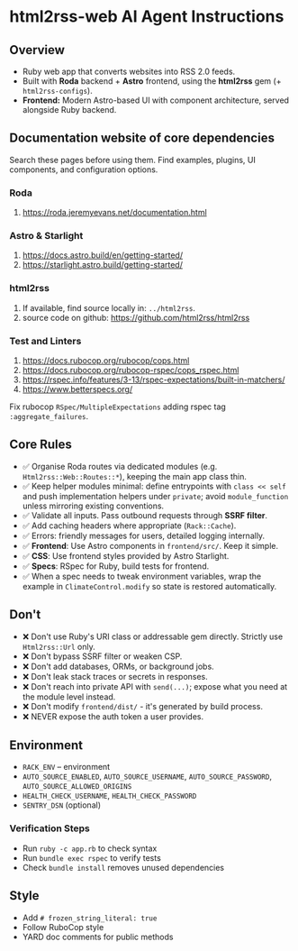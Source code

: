 # html2rss-web AI Agent Instructions

## Overview

- Ruby web app that converts websites into RSS 2.0 feeds.
- Built with **Roda** backend + **Astro** frontend, using the **html2rss** gem (+ `html2rss-configs`).
- **Frontend:** Modern Astro-based UI with component architecture, served alongside Ruby backend.

## Documentation website of core dependencies

Search these pages before using them. Find examples, plugins, UI components, and configuration options.

### Roda

1. https://roda.jeremyevans.net/documentation.html

### Astro & Starlight

1. https://docs.astro.build/en/getting-started/
2. https://starlight.astro.build/getting-started/

### html2rss

1. If available, find source locally in: `../html2rss`.
2. source code on github: https://github.com/html2rss/html2rss

### Test and Linters

1. https://docs.rubocop.org/rubocop/cops.html
2. https://docs.rubocop.org/rubocop-rspec/cops_rspec.html
3. https://rspec.info/features/3-13/rspec-expectations/built-in-matchers/
4. https://www.betterspecs.org/

Fix rubocop `RSpec/MultipleExpectations` adding rspec tag `:aggregate_failures`.

## Core Rules

- ✅ Organise Roda routes via dedicated modules (e.g. `Html2rss::Web::Routes::*`), keeping the main app class thin.
- ✅ Keep helper modules minimal: define entrypoints with `class << self` and push implementation helpers under `private`; avoid `module_function` unless mirroring existing conventions.
- ✅ Validate all inputs. Pass outbound requests through **SSRF filter**.
- ✅ Add caching headers where appropriate (`Rack::Cache`).
- ✅ Errors: friendly messages for users, detailed logging internally.
- ✅ **Frontend**: Use Astro components in `frontend/src/`. Keep it simple.
- ✅ **CSS**: Use frontend styles provided by Astro Starlight.
- ✅ **Specs**: RSpec for Ruby, build tests for frontend.
- ✅ When a spec needs to tweak environment variables, wrap the example in `ClimateControl.modify` so state is restored automatically.

## Don't

- ❌ Don't use Ruby's URI class or addressable gem directly. Strictly use `Html2rss::Url` only.
- ❌ Don't bypass SSRF filter or weaken CSP.
- ❌ Don't add databases, ORMs, or background jobs.
- ❌ Don't leak stack traces or secrets in responses.
- ❌ Don't reach into private API with `send(...)`; expose what you need at the module level instead.
- ❌ Don't modify `frontend/dist/` - it's generated by build process.
- ❌ NEVER expose the auth token a user provides.

## Environment

- `RACK_ENV` – environment
- `AUTO_SOURCE_ENABLED`, `AUTO_SOURCE_USERNAME`, `AUTO_SOURCE_PASSWORD`, `AUTO_SOURCE_ALLOWED_ORIGINS`
- `HEALTH_CHECK_USERNAME`, `HEALTH_CHECK_PASSWORD`
- `SENTRY_DSN` (optional)

### Verification Steps

- Run `ruby -c app.rb` to check syntax
- Run `bundle exec rspec` to verify tests
- Check `bundle install` removes unused dependencies

## Style

- Add `# frozen_string_literal: true`
- Follow RuboCop style
- YARD doc comments for public methods

